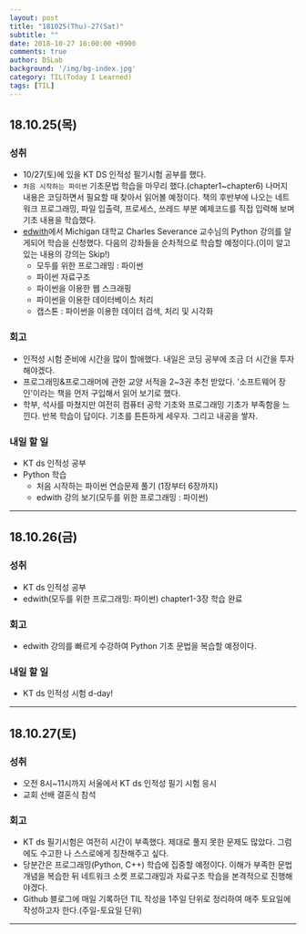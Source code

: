 ```yaml
---
layout: post
title: "181025(Thu)-27(Sat)"
subtitle: ""
date: 2018-10-27 16:00:00 +0900
comments: true
author: DSLab
background: '/img/bg-index.jpg'
category: TIL(Today I Learned)
tags: [TIL]
---
```


## 18.10.25(목)
### 성취
  - 10/27(토)에 있을 KT DS 인적성 필기시험 공부를 했다.
  - `처음 시작하는 파이썬` 기초문법 학습을 마무리 했다.(chapter1~chapter6) 나머지 내용은 코딩하면서 필요할 때 찾아서 읽어볼 예정이다. 책의 후반부에 나오는 네트워크 프로그래밍, 파일 입출력, 프로세스, 쓰레드 부분 예제코드를 직접 입력해 보며 기초 내용을 학습했다.
  - [edwith](https://www.edwith.org/)에서 Michigan 대학교 Charles Severance 교수님의 Python 강의를 알게되어 학습을 신청했다. 다음의 강좌들을 순차적으로 학습할 예정이다.(이미 알고 있는 내용의 강의는 Skip!)
    - 모두를 위한 프로그래밍 : 파이썬
    - 파이썬 자료구조
    - 파이썬을 이용한 웹 스크래핑
    - 파이썬을 이용한 데이터베이스 처리
    - 캡스톤 : 파이썬을 이용한 데이터 검색, 처리 및 시각화

### 회고
  - 인적성 시험 준비에 시간을 많이 할애했다. 내일은 코딩 공부에 조금 더 시간을 투자해야겠다.
  - 프로그래밍&프로그래머에 관한 교양 서적을 2~3권 추천 받았다. '소프트웨어 장인'이라는 책을 먼저 구입해서 읽어 보기로 했다.
  - 학부, 석사를 마쳤지만 여전히 컴퓨터 공학 기초와 프로그래밍 기초가 부족함을 느낀다. 반복 학습이 답이다. 기초를 튼튼하게 세우자. 그리고 내공을 쌓자.

### 내일 할 일
  - KT ds 인적성 공부
  - Python 학습
    - 처음 시작하는 파이썬 연습문제 풀기 (1장부터 6장까지)
    - edwith 강의 보기(모두를 위한 프로그래밍 : 파이썬)

---

## 18.10.26(금)
### 성취
  - KT ds 인적성 공부
  - edwith(모두를 위한 프로그래밍: 파이썬) chapter1-3장 학습 완료

### 회고
  - edwith 강의를 빠르게 수강하여 Python 기초 문법을 복습할 예정이다.

### 내일 할 일
  - KT ds 인적성 시험 d-day!

---

## 18.10.27(토)
### 성취
  - 오전 8시~11시까지 서울에서 KT ds 인적성 필기 시험 응시
  - 교회 선배 결혼식 참석

### 회고
  - KT ds 필기시험은 여전히 시간이 부족했다. 제대로 풀지 못한 문제도 많았다. 그럼에도 수고한 나 스스로에게 칭찬해주고 싶다.
  - 당분간은 프로그래밍(Python, C++) 학습에 집중할 예정이다. 이해가 부족한 문법 개념을 복습한 뒤 네트워크 소켓 프로그래밍과 자료구조 학습을 본격적으로 진행해야겠다.
  - Github 블로그에 매일 기록하던 TIL 작성을 1주일 단위로 정리하여 매주 토요일에 작성하고자 한다.(주일-토요일 단위)

---
